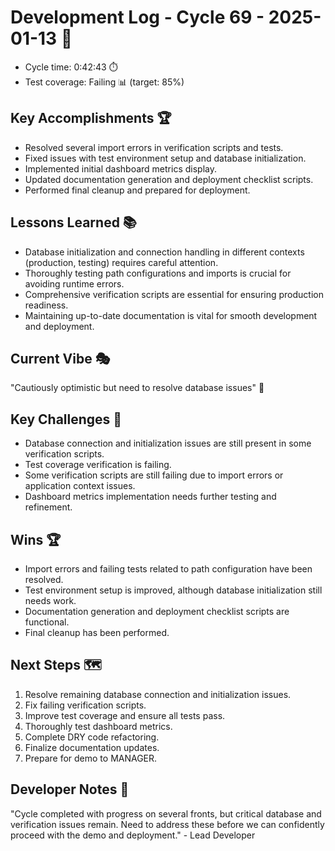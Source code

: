# Development Log - Cycle 69 - 2025-01-13 🚀
- Cycle time: 0:42:43 ⏱️
- Test coverage: Failing 📊 (target: 85%)

## Key Accomplishments 🏆
- Resolved several import errors in verification scripts and tests.
- Fixed issues with test environment setup and database initialization.
- Implemented initial dashboard metrics display.
- Updated documentation generation and deployment checklist scripts.
- Performed final cleanup and prepared for deployment.

## Lessons Learned 📚
- Database initialization and connection handling in different contexts (production, testing) requires careful attention.
- Thoroughly testing path configurations and imports is crucial for avoiding runtime errors.
- Comprehensive verification scripts are essential for ensuring production readiness.
- Maintaining up-to-date documentation is vital for smooth development and deployment.

## Current Vibe 🎭
"Cautiously optimistic but need to resolve database issues" 😬

## Key Challenges 🚧
- Database connection and initialization issues are still present in some verification scripts.
- Test coverage verification is failing.
- Some verification scripts are still failing due to import errors or application context issues.
- Dashboard metrics implementation needs further testing and refinement.

## Wins 🏆
- Import errors and failing tests related to path configuration have been resolved.
- Test environment setup is improved, although database initialization still needs work.
- Documentation generation and deployment checklist scripts are functional.
- Final cleanup has been performed.

## Next Steps 🗺️
1. Resolve remaining database connection and initialization issues.
2. Fix failing verification scripts.
3. Improve test coverage and ensure all tests pass.
4. Thoroughly test dashboard metrics.
5. Complete DRY code refactoring.
6. Finalize documentation updates.
7. Prepare for demo to MANAGER.

## Developer Notes 📝
"Cycle completed with progress on several fronts, but critical database and verification issues remain. Need to address these before we can confidently proceed with the demo and deployment." - Lead Developer
